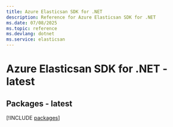 ```yaml
---
title: Azure Elasticsan SDK for .NET
description: Reference for Azure Elasticsan SDK for .NET
ms.date: 07/08/2025
ms.topic: reference
ms.devlang: dotnet
ms.service: elasticsan
---
```

# Azure Elasticsan SDK for .NET - latest
## Packages - latest
[!INCLUDE [packages](elasticsan-index.md)]